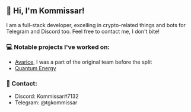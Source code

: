 ## 👋 Hi, I'm Kommissar!

I am a full-stack developer, excelling in crypto-related things and bots for Telegram and Discord too. Feel free to contact me, I don't bite!

### 💻 Notable projects I've worked on:
- [Avarice](https://avaricetoken.io/), I was a part of the original team before the split
- [Quantum Energy](https://qtenergy.io/)

### 💬 Contact:
- Discord: Kommissar#7132 
- Telegram: @tgkommissar
